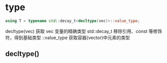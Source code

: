# type

```cpp
using T = typename std::decay_t<decltype(vec)>::value_type;
```

decltype(vec) 获取 vec 变量的精确类型
std::decay_t 移除引用、const 等修饰符，得到基础类型
::value_type 获取容器(vector)中元素的类型



## decltype()

